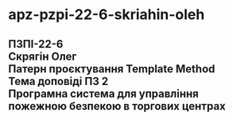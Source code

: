 # apz-pzpi-22-6-skriahin-oleh
ПЗПІ-22-6  
Скрягін Олег  
Патерн проєктування Template Method  
Тема доповіді ПЗ 2  
Програмна система для управління пожежною безпекою в торгових центрах  
---

